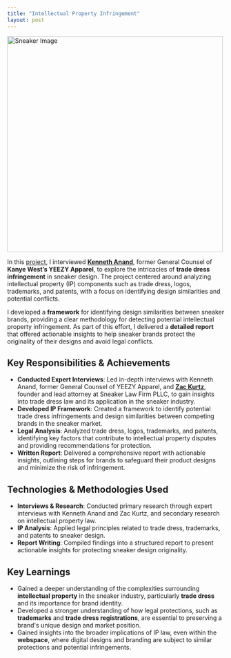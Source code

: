 ```yaml
---
title: "Intellectual Property Infringement"
layout: post
---
```


<img src="https://images.squarespace-cdn.com/content/v1/6266e618e9da29777bb3e94a/8a5a5518-c6be-4cef-b10e-934b861d83be/Sneaker+18a.jpg?format=2500w" alt="Sneaker Image" width="500" />

In this [project](https://www.beyonceweekumbc.org/sneaker-trade-dress), I interviewed **[Kenneth Anand](https://jayaramlaw.com/kenneth-anand/)**, former General Counsel of **Kanye West’s YEEZY Apparel**, to explore the intricacies of **trade dress infringement** in sneaker design. The project centered around analyzing intellectual property (IP) components such as trade dress, logos, trademarks, and patents, with a focus on identifying design similarities and potential conflicts.



I developed a **framework** for identifying design similarities between sneaker brands, providing a clear methodology for detecting potential intellectual property infringement. As part of this effort, I delivered a **detailed report** that offered actionable insights to help sneaker brands protect the originality of their designs and avoid legal conflicts.

## Key Responsibilities & Achievements  
- **Conducted Expert Interviews**: Led in-depth interviews with Kenneth Anand, former General Counsel of YEEZY Apparel, and **[Zac Kurtz](https://www.linkedin.com/in/zakurtz/)**, founder and lead attorney at Sneaker Law Firm PLLC, to gain insights into trade dress law and its application in the sneaker industry.  
- **Developed IP Framework**: Created a framework to identify potential trade dress infringements and design similarities between competing brands in the sneaker market.  
- **Legal Analysis**: Analyzed trade dress, logos, trademarks, and patents, identifying key factors that contribute to intellectual property disputes and providing recommendations for protection.  
- **Written Report**: Delivered a comprehensive report with actionable insights, outlining steps for brands to safeguard their product designs and minimize the risk of infringement.  

## Technologies & Methodologies Used  
- **Interviews & Research**: Conducted primary research through expert interviews with Kenneth Anand and Zac Kurtz, and secondary research on intellectual property law.  
- **IP Analysis**: Applied legal principles related to trade dress, trademarks, and patents to sneaker design.  
- **Report Writing**: Compiled findings into a structured report to present actionable insights for protecting sneaker design originality.  

## Key Learnings  
- Gained a deeper understanding of the complexities surrounding **intellectual property** in the sneaker industry, particularly **trade dress** and its importance for brand identity.  
- Developed a stronger understanding of how legal protections, such as **trademarks** and **trade dress registrations**, are essential to preserving a brand's unique design and market position.  
- Gained insights into the broader implications of IP law, even within the **webspace**, where digital designs and branding are subject to similar protections and potential infringements.

